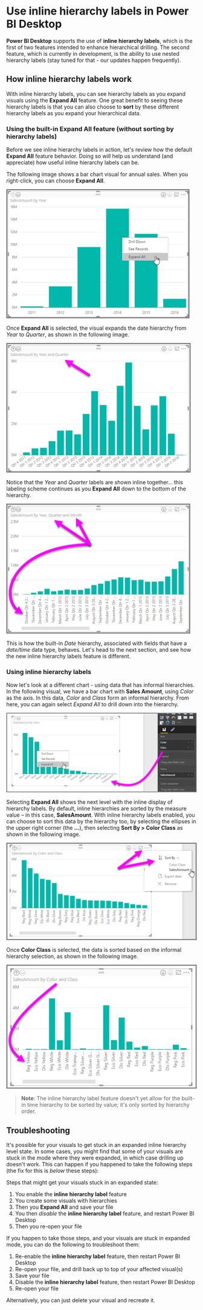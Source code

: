 ﻿<properties
   pageTitle="Use inline hierarchy labels in Power BI Desktop"
   description="Use inline hierarchy labels in Power BI Desktop"
   services="powerbi"
   documentationCenter=""
   authors="davidiseminger"
   manager="mblythe"
   backup=""
   editor=""
   tags=""
   qualityFocus="no"
   qualityDate=""/>

<tags
   ms.service="powerbi"
   ms.devlang="NA"
   ms.topic="article"
   ms.tgt_pltfrm="NA"
   ms.workload="powerbi"
   ms.date="06/06/2017"
   ms.author="davidi"/>

# Use inline hierarchy labels in Power BI Desktop

**Power BI Desktop** supports the use of **inline hierarchy labels**, which is the first of two features intended to enhance hierarchical drilling. The second feature, which is currently in development, is the ability to use nested hierarchy labels (stay tuned for that - our updates happen frequently).   

## How inline hierarchy labels work

With inline hierarchy labels, you can see hierarchy labels as you expand visuals using the **Expand All** feature. One great benefit to seeing these hierarchy labels is that you can also choose to **sort** by these different hierarchy labels as you expand your hierarchical data.

### Using the built-in Expand All feature (without sorting by hierarchy labels)


Before we see inline hierarchy labels in action, let's review how the default **Expand All** feature behavior. Doing so will help us understand (and appreciate) how useful inline hierarchy labels can be.

The following image shows a bar chart visual for annual sales. When you right-click, you can choose **Expand All**.

![](media/powerbi-desktop-inline-hierarchy-labels/InlineHierarchy_4.png)

Once **Expand All** is selected, the visual expands the date hierarchy from *Year* to *Quarter*, as shown in the following image.

![](media/powerbi-desktop-inline-hierarchy-labels/InlineHierarchy_5.png)

Notice that the *Year* and *Quarter* labels are shown inline together... this labeling scheme continues as you **Expand All** down to the bottom of the hierarchy.

![](media/powerbi-desktop-inline-hierarchy-labels/InlineHierarchy_6.png)

This is how the built-in *Date* hierarchy, associated with fields that have a *date/time* data type, behaves. Let's head to the next section, and see how the new inline hierarchy labels feature is different.

### Using inline hierarchy labels

Now let's look at a different chart - using data that has informal hierarchies. In the following visual, we have a bar chart with **Sales Amount**, using *Color* as the axis. In this data, *Color* and *Class* form an informal hierarchy. From here, you can again select *Expand All* to drill down into the hierarchy.

![](media/powerbi-desktop-inline-hierarchy-labels/InlineHierarchy_7.png)

Selecting **Expand All** shows the next level with the inline display of hierarchy labels. By default, inline hierarchies are sorted by the measure value – in this case, **SalesAmount**. With inline hierarchy labels enabled, you can choose to sort this data by the hierarchy too, by selecting the ellipses in the upper right corner (the **...**), then selecting **Sort By > Color Class** as shown in the following image.

![](media/powerbi-desktop-inline-hierarchy-labels/InlineHierarchy_8.png)

Once **Color Class** is selected, the data is sorted based on the informal hierarchy selection, as shown in the following image.

![](media/powerbi-desktop-inline-hierarchy-labels/InlineHierarchy_9.png)

>**Note**: The inline hierarchy label feature doesn't yet allow for the built-in time hierarchy to be sorted by value; it's only sorted by hierarchy order.


## Troubleshooting

It's possible for your visuals to get stuck in an expanded inline hierarchy level state. In some cases, you might find that some of your visuals are stuck in the mode where they were expanded, in which case drilling up doesn't work. This can happen if you happened to take the following steps (the fix for this is *below* these steps):

Steps that might get your visuals stuck in an expanded state:

1.  You enable the **inline hierarchy label** feature
2.  You create some visuals with hierarchies
3.  Then you **Expand All** and save your file
4.  You then *disable* the **inline hierarchy label** feature, and restart Power BI Desktop
5.  Then you re-open your file

If you happen to take those steps, and your visuals are stuck in expanded mode, you can do the following to troubleshoot them:

1.	Re-enable the **inline hierarchy label** feature, then restart Power BI Desktop
2.	Re-open your file, and drill back up to top of your affected visual(s)
3.	Save your file
4.	Disable the **inline hierarchy label** feature, then restart Power BI Desktop
5.	Re-open your file

Alternatively, you can just delete your visual and recreate it.

